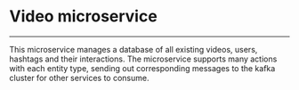# Video microservice

---

This microservice manages a database of all existing videos, users, hashtags and their interactions.
The microservice supports many actions with each entity type, 
sending out corresponding messages to the kafka cluster 
for other services to consume.